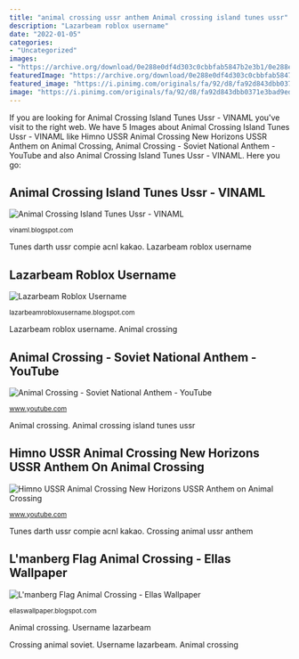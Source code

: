 ```yaml
---
title: "animal crossing ussr anthem Animal crossing island tunes ussr"
description: "Lazarbeam roblox username"
date: "2022-01-05"
categories:
- "Uncategorized"
images:
- "https://archive.org/download/0e288e0df4d303c0cbbfab5847b2e3b1/0e288e0df4d303c0cbbfab5847b2e3b1.png"
featuredImage: "https://archive.org/download/0e288e0df4d303c0cbbfab5847b2e3b1/0e288e0df4d303c0cbbfab5847b2e3b1.png"
featured_image: "https://i.pinimg.com/originals/fa/92/d8/fa92d843dbb0371e3bad9edb06cfebb1.jpg"
image: "https://i.pinimg.com/originals/fa/92/d8/fa92d843dbb0371e3bad9edb06cfebb1.jpg"
---
```


If you are looking for Animal Crossing Island Tunes Ussr - VINAML you've visit to the right web. We have 5 Images about Animal Crossing Island Tunes Ussr - VINAML like Himno USSR Animal Crossing New Horizons USSR Anthem on Animal Crossing, Animal Crossing - Soviet National Anthem - YouTube and also Animal Crossing Island Tunes Ussr - VINAML. Here you go:

## Animal Crossing Island Tunes Ussr - VINAML

![Animal Crossing Island Tunes Ussr - VINAML](https://i.pinimg.com/originals/fa/92/d8/fa92d843dbb0371e3bad9edb06cfebb1.jpg "Animal crossing island tunes ussr")

<small>vinaml.blogspot.com</small>

Tunes darth ussr compie acnl kakao. Lazarbeam roblox username

## Lazarbeam Roblox Username

![Lazarbeam Roblox Username](https://archive.org/download/0e288e0df4d303c0cbbfab5847b2e3b1/0e288e0df4d303c0cbbfab5847b2e3b1.png "Lazarbeam roblox username")

<small>lazarbeamrobloxusername.blogspot.com</small>

Lazarbeam roblox username. Animal crossing

## Animal Crossing - Soviet National Anthem - YouTube

![Animal Crossing - Soviet National Anthem - YouTube](https://i.ytimg.com/vi/9vIitZItlFE/hqdefault.jpg "Lazarbeam roblox username")

<small>www.youtube.com</small>

Animal crossing. Animal crossing island tunes ussr

## Himno USSR Animal Crossing New Horizons USSR Anthem On Animal Crossing

![Himno USSR Animal Crossing New Horizons USSR Anthem on Animal Crossing](https://i.ytimg.com/vi/xIjOa05yt_4/maxresdefault.jpg "Username lazarbeam")

<small>www.youtube.com</small>

Tunes darth ussr compie acnl kakao. Crossing animal ussr anthem

## L&#039;manberg Flag Animal Crossing - Ellas Wallpaper

![L&#039;manberg Flag Animal Crossing - Ellas Wallpaper](https://nooksguide.com/images/prodesign/design_image/1592066875_10798.jpg "Crossing animal soviet")

<small>ellaswallpaper.blogspot.com</small>

Animal crossing. Username lazarbeam

Crossing animal soviet. Username lazarbeam. Animal crossing
